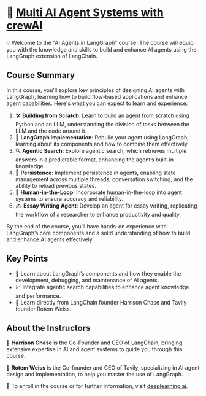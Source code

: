 # 🤖 [Multi AI Agent Systems with crewAI](https://www.deeplearning.ai/short-courses/ai-agents-in-langgraph/)

💡 Welcome to the "AI Agents in LangGraph" course! The course will equip you with the knowledge and skills to build and enhance AI agents using the LangGraph extension of LangChain.

## Course Summary
In this course, you'll explore key principles of designing AI agents with LangGraph, learning how to build flow-based applications and enhance agent capabilities. Here's what you can expect to learn and experience:

1. 🛠️ **Building from Scratch**: Learn to build an agent from scratch using Python and an LLM, understanding the division of tasks between the LLM and the code around it.
2. 🔄 **LangGraph Implementation**: Rebuild your agent using LangGraph, learning about its components and how to combine them effectively.
3. 🔍 **Agentic Search**: Explore agentic search, which retrieves multiple answers in a predictable format, enhancing the agent’s built-in knowledge.
4. 💾 **Persistence**: Implement persistence in agents, enabling state management across multiple threads, conversation switching, and the ability to reload previous states.
5. 👥 **Human-in-the-Loop**: Incorporate human-in-the-loop into agent systems to ensure accuracy and reliability.
6. ✍️ **Essay Writing Agent**: Develop an agent for essay writing, replicating the workflow of a researcher to enhance productivity and quality.

By the end of the course, you’ll have hands-on experience with LangGraph’s core components and a solid understanding of how to build and enhance AI agents effectively.

## Key Points
- 🧩 Learn about LangGraph’s components and how they enable the development, debugging, and maintenance of AI agents.
- 📈 Integrate agentic search capabilities to enhance agent knowledge and performance.
- 🌟 Learn directly from LangChain founder Harrison Chase and Tavily founder Rotem Weiss.

## About the Instructors
🌟 **Harrison Chase** is the Co-Founder and CEO of LangChain, bringing extensive expertise in AI and agent systems to guide you through this course.

🌟 **Rotem Weiss** is the Co-founder and CEO of Tavily, specializing in AI agent design and implementation, to help you master the use of LangGraph.

🔗 To enroll in the course or for further information, visit [deeplearning.ai](https://www.deeplearning.ai/short-courses/).
